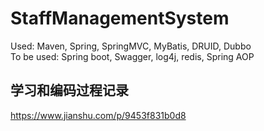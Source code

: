 # StaffManagementSystem
Used: Maven, Spring, SpringMVC, MyBatis, DRUID, Dubbo<br/>
To be used: Spring boot, Swagger, log4j, redis, Spring AOP

## 学习和编码过程记录
https://www.jianshu.com/p/9453f831b0d8
